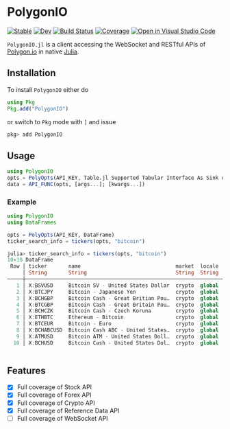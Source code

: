 # PolygonIO

[![Stable](https://img.shields.io/badge/docs-stable-blue.svg)](https://PyDataBlog.github.io/PolygonIO.jl/stable)
[![Dev](https://img.shields.io/badge/docs-dev-blue.svg)](https://PyDataBlog.github.io/PolygonIO.jl/dev)
[![Build Status](https://github.com/PyDataBlog/PolygonIO.jl/workflows/CI/badge.svg)](https://github.com/PyDataBlog/PolygonIO.jl/actions)
[![Coverage](https://codecov.io/gh/PyDataBlog/PolygonIO.jl/branch/master/graph/badge.svg)](https://codecov.io/gh/PyDataBlog/PolygonIO.jl)
[![Open in Visual Studio Code](https://open.vscode.dev/badges/open-in-vscode.svg)](https://open.vscode.dev/PyDataBlog/PolygonIO.jl)

`PolygonIO.jl` is a client accessing the WebSocket and RESTful APIs of [Polygon.io](https://polygon.io/) in native [Julia](https://julialang.org/).

## Installation

To install `PolygonIO` either do

```julia
using Pkg
Pkg.add("PolygonIO")
```

or switch to `Pkg` mode with `]` and issue

```julia
pkg> add PolygonIO
```

## Usage

```julia
using PolygonIO
opts = PolyOpts(API_KEY, Table.jl Supported Tabular Interface As Sink or nothing)
data = API_FUNC(opts, [args...]; [kwargs...])
```

### Example

```julia
using PolygonIO
using DataFrames

opts = PolyOpts(API_KEY, DataFrame)
ticker_search_info = tickers(opts, "bitcoin")
```

```julia
julia> ticker_search_info = tickers(opts, "bitcoin")
10×10 DataFrame
 Row │ ticker       name                               market  locale  active  currency_symbol  currency_name         base_curre ⋯
     │ String       String                             String  String  Bool    String           String                String     ⋯
─────┼────────────────────────────────────────────────────────────────────────────────────────────────────────────────────────────
   1 │ X:BSVUSD     Bitcoin SV - United States Dollar  crypto  global    true  USD              United States Dollar  BSV        ⋯
   2 │ X:BTCJPY     Bitcoin - Japanese Yen             crypto  global    true  JPY              Japanese Yen          BTC
   3 │ X:BCHGBP     Bitcoin Cash - Great Britian Pou…  crypto  global    true  GBP              Great Britian Pound   BCH
   4 │ X:BTCGBP     Bitcoin Cash - Great Britain Pou…  crypto  global    true  GBP              Great Britain Pound   BTC
   5 │ X:BCHCZK     Bitcoin Cash - Czech Koruna        crypto  global    true  CZK              Czech Koruna          BCH        ⋯
   6 │ X:ETHBTC     Ethereum - Bitcoin                 crypto  global    true  BTC              Bitcoin               ETH
   7 │ X:BTCEUR     Bitcoin - Euro                     crypto  global    true  EUR              Euro                  BTC
   8 │ X:BCHABCUSD  Bitcoin Cash ABC - United States…  crypto  global    true  USD              United States Dollar  BCHABC
   9 │ X:ATMUSD     Bitcoin ATM - United States Doll…  crypto  global    true  USD              United States Dollar  ATM        ⋯
  10 │ X:BCHUSD     Bitcoin Cash - United States Dol…  crypto  global    true  USD              United States Dollar  BCH
                                                                                                                 3 columns omitted
```

## Features

- [X] Full coverage of Stock API
- [X] Full coverage of Forex API
- [X] Full coverage of Crypto API
- [X] Full coverage of Reference Data API
- [ ] Full coverage of WebSocket API
